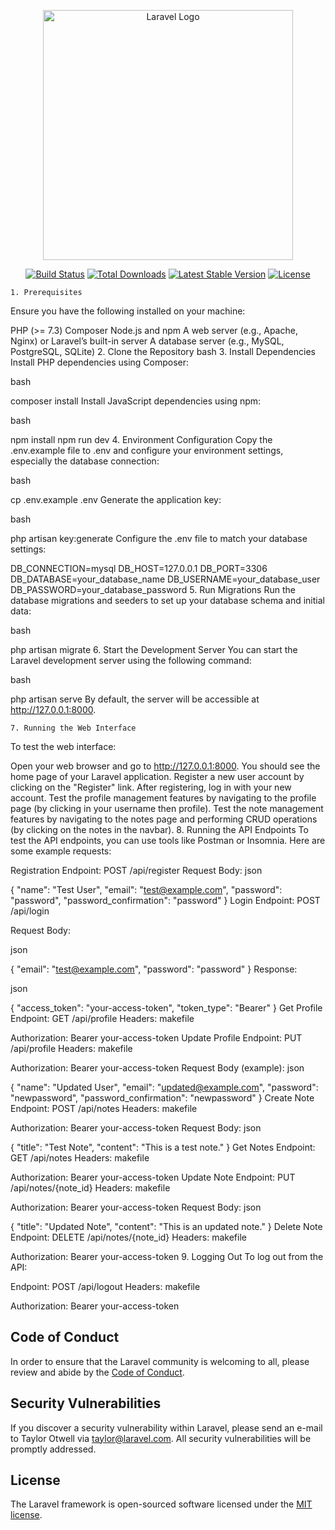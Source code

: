 <p align="center"><a href="https://laravel.com" target="_blank"><img src="https://raw.githubusercontent.com/laravel/art/master/logo-lockup/5%20SVG/2%20CMYK/1%20Full%20Color/laravel-logolockup-cmyk-red.svg" width="400" alt="Laravel Logo"></a></p>

<p align="center">
<a href="https://github.com/laravel/framework/actions"><img src="https://github.com/laravel/framework/workflows/tests/badge.svg" alt="Build Status"></a>
<a href="https://packagist.org/packages/laravel/framework"><img src="https://img.shields.io/packagist/dt/laravel/framework" alt="Total Downloads"></a>
<a href="https://packagist.org/packages/laravel/framework"><img src="https://img.shields.io/packagist/v/laravel/framework" alt="Latest Stable Version"></a>
<a href="https://packagist.org/packages/laravel/framework"><img src="https://img.shields.io/packagist/l/laravel/framework" alt="License"></a>
</p>

    1. Prerequisites
Ensure you have the following installed on your machine:

PHP (>= 7.3)
Composer
Node.js and npm
A web server (e.g., Apache, Nginx) or Laravel’s built-in server
A database server (e.g., MySQL, PostgreSQL, SQLite)
    2. Clone the Repository
bash
    3. Install Dependencies
Install PHP dependencies using Composer:

bash

composer install
Install JavaScript dependencies using npm:

bash

npm install
npm run dev
    4. Environment Configuration
Copy the .env.example file to .env and configure your environment settings, especially the database connection:

bash

cp .env.example .env
Generate the application key:

bash

php artisan key:generate
Configure the .env file to match your database settings:


DB_CONNECTION=mysql
DB_HOST=127.0.0.1
DB_PORT=3306
DB_DATABASE=your_database_name
DB_USERNAME=your_database_user
DB_PASSWORD=your_database_password
    5. Run Migrations
Run the database migrations and seeders to set up your database schema and initial data:

bash

php artisan migrate
    6. Start the Development Server
You can start the Laravel development server using the following command:

bash

php artisan serve
By default, the server will be accessible at http://127.0.0.1:8000.

    7. Running the Web Interface
To test the web interface:

Open your web browser and go to http://127.0.0.1:8000.
You should see the home page of your Laravel application.
Register a new user account by clicking on the "Register" link.
After registering, log in with your new account.
Test the profile management features by navigating to the profile page (by clicking in your username then profile).
Test the note management features by navigating to the notes page and performing CRUD operations (by clicking on the notes in the navbar).
    8. Running the API Endpoints
To test the API endpoints, you can use tools like Postman or Insomnia. Here are some example requests:

Registration
Endpoint: POST /api/register
Request Body:
json

{
  "name": "Test User",
  "email": "test@example.com",
  "password": "password",
  "password_confirmation": "password"
}
Login
Endpoint: POST /api/login

Request Body:

json

{
  "email": "test@example.com",
  "password": "password"
}
Response:

json

{
  "access_token": "your-access-token",
  "token_type": "Bearer"
}
Get Profile
Endpoint: GET /api/profile
Headers:
makefile

Authorization: Bearer your-access-token
Update Profile
Endpoint: PUT /api/profile
Headers:
makefile

Authorization: Bearer your-access-token
Request Body (example):
json

{
  "name": "Updated User",
  "email": "updated@example.com",
  "password": "newpassword",
  "password_confirmation": "newpassword"
}
Create Note
Endpoint: POST /api/notes
Headers:
makefile

Authorization: Bearer your-access-token
Request Body:
json

{
  "title": "Test Note",
  "content": "This is a test note."
}
Get Notes
Endpoint: GET /api/notes
Headers:
makefile

Authorization: Bearer your-access-token
Update Note
Endpoint: PUT /api/notes/{note_id}
Headers:
makefile

Authorization: Bearer your-access-token
Request Body:
json

{
  "title": "Updated Note",
  "content": "This is an updated note."
}
Delete Note
Endpoint: DELETE /api/notes/{note_id}
Headers:
makefile

Authorization: Bearer your-access-token
    9. Logging Out
To log out from the API:

Endpoint: POST /api/logout
Headers:
makefile

Authorization: Bearer your-access-token

## Code of Conduct

In order to ensure that the Laravel community is welcoming to all, please review and abide by the [Code of Conduct](https://laravel.com/docs/contributions#code-of-conduct).

## Security Vulnerabilities

If you discover a security vulnerability within Laravel, please send an e-mail to Taylor Otwell via [taylor@laravel.com](mailto:taylor@laravel.com). All security vulnerabilities will be promptly addressed.

## License

The Laravel framework is open-sourced software licensed under the [MIT license](https://opensource.org/licenses/MIT).
